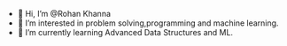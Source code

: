 - 👋 Hi, I’m @Rohan Khanna
- 👀 I’m interested in problem solving,programming and machine learning.
- 🌱 I’m currently learning Advanced Data Structures and ML.

<!---
rohan-khanna-15/rohan-khanna-15 is a ✨ special ✨ repository because its `README.md` (this file) appears on your GitHub profile.
You can click the Preview link to take a look at your changes.
--->
